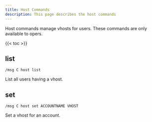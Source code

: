 ```yaml
---
title: Host Commands
description: This page describes the host commands
---
```


Host commands manage vhosts for users. These commands are only available to opers.

{{< toc >}}

## list
```
/msg C host list
```

List all users having a vhost.

## set
```
/msg C host set ACCOUNTNAME VHOST
```

Set a vhost for an account.